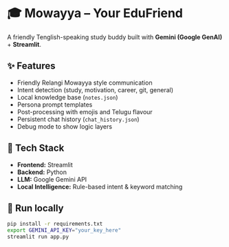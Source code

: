# 🎓 Mowayya – Your EduFriend

A friendly Tenglish-speaking study buddy built with **Gemini (Google GenAI)** + **Streamlit**.

## ✨ Features
- Friendly Relangi Mowayya style communication
- Intent detection (study, motivation, career, git, general)
- Local knowledge base (`notes.json`)
- Persona prompt templates
- Post-processing with emojis and Telugu flavour
- Persistent chat history (`chat_history.json`)
- Debug mode to show logic layers

## 🧠 Tech Stack
- **Frontend:** Streamlit
- **Backend:** Python
- **LLM:** Google Gemini API
- **Local Intelligence:** Rule-based intent & keyword matching

## 🚀 Run locally
```bash
pip install -r requirements.txt
export GEMINI_API_KEY="your_key_here"
streamlit run app.py
